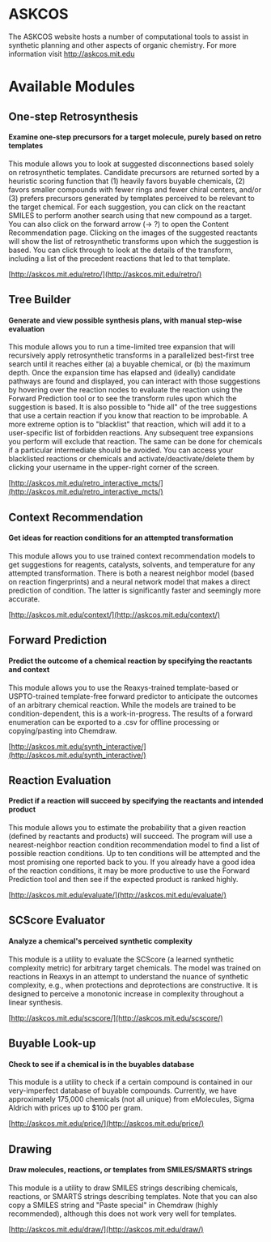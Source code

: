 # ASKCOS
The ASKCOS website hosts a number of computational tools to assist in synthetic planning and other aspects of organic chemistry. For more information visit http://askcos.mit.edu

# Available Modules
## One-step Retrosynthesis
#### Examine one-step precursors for a target molecule, purely based on retro templates
This module allows you to look at suggested disconnections based solely on retrosynthetic templates. Candidate precursors are returned sorted by a heuristic scoring function that (1) heavily favors buyable chemicals, (2) favors smaller compounds with fewer rings and fewer chiral centers, and/or (3) prefers precursors generated by templates perceived to be relevant to the target chemical. For each suggestion, you can click on the reactant SMILES to perform another search using that new compound as a target. You can also click on the forward arrow (→ ?) to open the Content Recommendation page. Clicking on the images of the suggested reactants will show the list of retrosynthetic transforms upon which the suggestion is based. You can click through to look at the details of the transform, including a list of the precedent reactions that led to that template.

[http://askcos.mit.edu/retro/](http://askcos.mit.edu/retro/)

## Tree Builder
#### Generate and view possible synthesis plans, with manual step-wise evaluation
This module allows you to run a time-limited tree expansion that will recursively apply retrosynthetic transforms in a parallelized best-first tree search until it reaches either (a) a buyable chemical, or (b) the maximum depth. Once the expansion time has elapsed and (ideally) candidate pathways are found and displayed, you can interact with those suggestions by hovering over the reaction nodes to evaluate the reaction using the Forward Prediction tool or to see the transform rules upon which the suggestion is based. It is also possible to "hide all" of the tree suggestions that use a certain reaction if you know that reaction to be improbable. A more extreme option is to "blacklist" that reaction, which will add it to a user-specific list of forbidden reactions. Any subsequent tree expansions you perform will exclude that reaction. The same can be done for chemicals if a particular intermediate should be avoided. You can access your blacklisted reactions or chemicals and activate/deactivate/delete them by clicking your username in the upper-right corner of the screen.

[http://askcos.mit.edu/retro_interactive_mcts/](http://askcos.mit.edu/retro_interactive_mcts/)

## Context Recommendation
#### Get ideas for reaction conditions for an attempted transformation
This module allows you to use trained context recommendation models to get suggestions for reagents, catalysts, solvents, and temperature for any attempted transformation. There is both a nearest neighbor model (based on reaction fingerprints) and a neural network model that makes a direct prediction of condition. The latter is significantly faster and seemingly more accurate.

[http://askcos.mit.edu/context/](http://askcos.mit.edu/context/)

## Forward Prediction
#### Predict the outcome of a chemical reaction by specifying the reactants and context
This module allows you to use the Reaxys-trained template-based or USPTO-trained template-free forward predictor to anticipate the outcomes of an arbitrary chemical reaction. While the models are trained to be condition-dependent, this is a work-in-progress. The results of a forward enumeration can be exported to a .csv for offline processing or copying/pasting into Chemdraw.

[http://askcos.mit.edu/synth_interactive/](http://askcos.mit.edu/synth_interactive/)

## Reaction Evaluation
#### Predict if a reaction will succeed by specifying the reactants and intended product
This module allows you to estimate the probability that a given reaction (defined by reactants and products) will succeed. The program will use a nearest-neighbor reaction condition recommendation model to find a list of possible reaction conditions. Up to ten conditions will be attempted and the most promising one reported back to you. If you already have a good idea of the reaction conditions, it may be more productive to use the Forward Prediction tool and then see if the expected product is ranked highly.

[http://askcos.mit.edu/evaluate/](http://askcos.mit.edu/evaluate/)

## SCScore Evaluator
#### Analyze a chemical's perceived synthetic complexity
This module is a utility to evaluate the SCScore (a learned synthetic complexity metric) for arbitrary target chemicals. The model was trained on reactions in Reaxys in an attempt to understand the nuance of synthetic complexity, e.g., when protections and deprotections are constructive. It is designed to perceive a monotonic increase in complexity throughout a linear synthesis.

[http://askcos.mit.edu/scscore/](http://askcos.mit.edu/scscore/)

## Buyable Look-up
#### Check to see if a chemical is in the buyables database
This module is a utility to check if a certain compound is contained in our very-imperfect database of buyable compounds. Currently, we have approximately 175,000 chemicals (not all unique) from eMolecules, Sigma Aldrich with prices up to $100 per gram.

[http://askcos.mit.edu/price/](http://askcos.mit.edu/price/)

## Drawing
#### Draw molecules, reactions, or templates from SMILES/SMARTS strings
This module is a utility to draw SMILES strings describing chemicals, reactions, or SMARTS strings describing templates. Note that you can also copy a SMILES string and "Paste special" in Chemdraw (highly recommended), although this does not work very well for templates.

[http://askcos.mit.edu/draw/](http://askcos.mit.edu/draw/)
